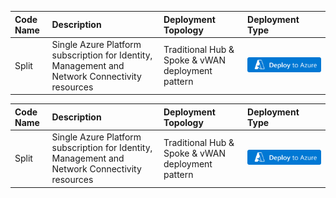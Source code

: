 
| Code Name | Description | Deployment Topology | Deployment Type |
|:----------|:------------|:--------------------|:----------------|
| Split | Single Azure Platform subscription for Identity, Management and Network Connectivity resources | Traditional Hub & Spoke & vWAN deployment pattern |[![Deploy To Azure](https://raw.githubusercontent.com/Azure/azure-quickstart-templates/master/1-CONTRIBUTION-GUIDE/images/deploytoazure.svg?sanitize=true)](https://portal.azure.com/#blade/Microsoft_Azure_CreateUIDef/CustomDeploymentBlade/uri/https%3A%2F%2Fraw.githubusercontent.com%2FInsight-Services-APAC%2Fazure-landing-zones%2Fmaster%2Freference%2Fsplit%2Fmain.json/createUIDefinitionUri/https%3A%2F%2Fraw.githubusercontent.com%2FInsight-Services-APAC%2Fazure-landing-zones%2Fmaster%2Freference%2Fsplit%2Fportal.json) |



| Code Name | Description | Deployment Topology | Deployment Type |
|:----------|:------------|:--------------------|:----------------|
| Split | Single Azure Platform subscription for Identity, Management and Network Connectivity resources | Traditional Hub & Spoke & vWAN deployment pattern |[![Deploy To Azure](https://raw.githubusercontent.com/Azure/azure-quickstart-templates/master/1-CONTRIBUTION-GUIDE/images/deploytoazure.svg?sanitize=true)](https://portal.azure.com/#blade/Microsoft_Azure_CreateUIDef/CustomDeploymentBlade/uri/https%3A%2F%2Fraw.githubusercontent.com%2FInsight-Services-APAC%2Fazure-landing-zones%2Ffb-sept2021%2Freference%2Fsplit%2Fmain.json/createUIDefinitionUri/https%3A%2F%2Fraw.githubusercontent.com%2FInsight-Services-APAC%2Fazure-landing-zones%2Ffb-sept2021%2Freference%2Fsplit%2Fportal.json) |

